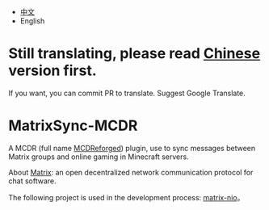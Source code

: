 - [中文](https://github.com/Mooling0602/MatrixSync-MCDR/blob/main/README.md)
- English

# Still translating, please read [Chinese](https://github.com/Mooling0602/MatrixSync-MCDR/blob/main/README.md) version first.
If you want, you can commit PR to translate.
Suggest Google Translate.

# MatrixSync-MCDR
A MCDR (full name [MCDReforged](https://mcdreforged.com/)) plugin, use to sync messages between Matrix groups and online gaming in Minecraft servers.

About [Matrix](https://matrix.org/): an open decentralized network communication protocol for chat software.

The following project is used in the development process: [matrix-nio](https://pypi.org/project/matrix-nio/)。
